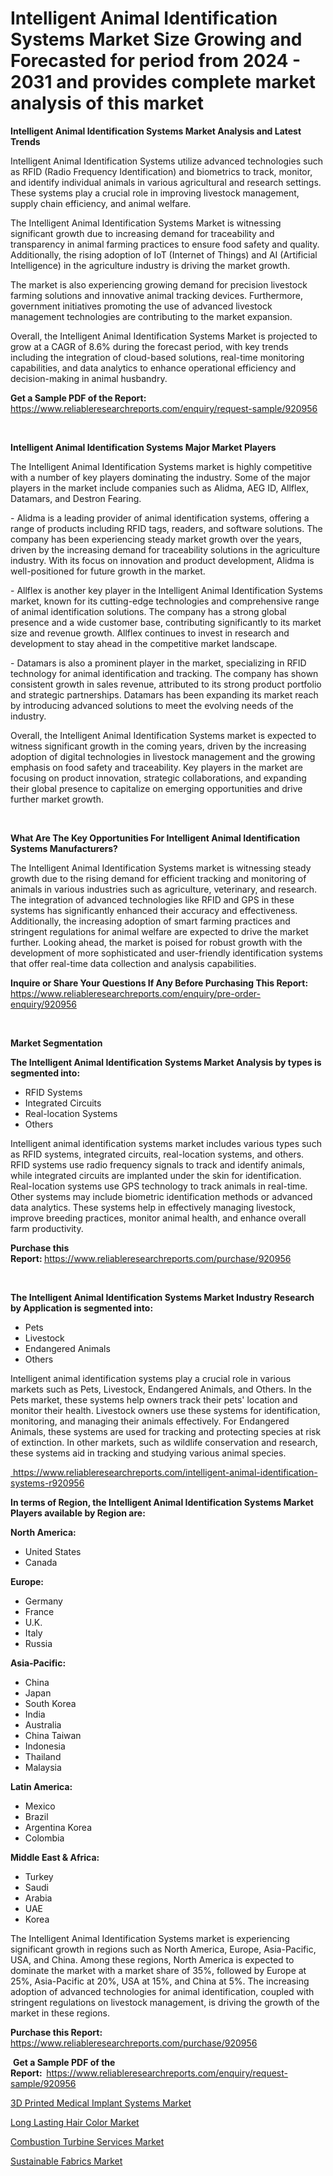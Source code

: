 <p><h1>Intelligent Animal Identification Systems Market Size Growing and Forecasted for period from 2024 - 2031 and provides complete market analysis of this market</h1></p><p><strong>Intelligent Animal Identification Systems Market Analysis and Latest Trends</strong></p>
<p><p>Intelligent Animal Identification Systems utilize advanced technologies such as RFID (Radio Frequency Identification) and biometrics to track, monitor, and identify individual animals in various agricultural and research settings. These systems play a crucial role in improving livestock management, supply chain efficiency, and animal welfare.</p><p>The Intelligent Animal Identification Systems Market is witnessing significant growth due to increasing demand for traceability and transparency in animal farming practices to ensure food safety and quality. Additionally, the rising adoption of IoT (Internet of Things) and AI (Artificial Intelligence) in the agriculture industry is driving the market growth.</p><p>The market is also experiencing growing demand for precision livestock farming solutions and innovative animal tracking devices. Furthermore, government initiatives promoting the use of advanced livestock management technologies are contributing to the market expansion.</p><p>Overall, the Intelligent Animal Identification Systems Market is projected to grow at a CAGR of 8.6% during the forecast period, with key trends including the integration of cloud-based solutions, real-time monitoring capabilities, and data analytics to enhance operational efficiency and decision-making in animal husbandry.</p></p>
<p><strong>Get a Sample PDF of the Report:&nbsp;</strong> <a href="https://www.reliableresearchreports.com/enquiry/request-sample/920956">https://www.reliableresearchreports.com/enquiry/request-sample/920956</a></p>
<p>&nbsp;</p>
<p><strong>Intelligent Animal Identification Systems Major Market Players</strong></p>
<p><p>The Intelligent Animal Identification Systems market is highly competitive with a number of key players dominating the industry. Some of the major players in the market include companies such as Alidma, AEG ID, Allflex, Datamars, and Destron Fearing.</p><p>- Alidma is a leading provider of animal identification systems, offering a range of products including RFID tags, readers, and software solutions. The company has been experiencing steady market growth over the years, driven by the increasing demand for traceability solutions in the agriculture industry. With its focus on innovation and product development, Alidma is well-positioned for future growth in the market.</p><p>- Allflex is another key player in the Intelligent Animal Identification Systems market, known for its cutting-edge technologies and comprehensive range of animal identification solutions. The company has a strong global presence and a wide customer base, contributing significantly to its market size and revenue growth. Allflex continues to invest in research and development to stay ahead in the competitive market landscape.</p><p>- Datamars is also a prominent player in the market, specializing in RFID technology for animal identification and tracking. The company has shown consistent growth in sales revenue, attributed to its strong product portfolio and strategic partnerships. Datamars has been expanding its market reach by introducing advanced solutions to meet the evolving needs of the industry.</p><p>Overall, the Intelligent Animal Identification Systems market is expected to witness significant growth in the coming years, driven by the increasing adoption of digital technologies in livestock management and the growing emphasis on food safety and traceability. Key players in the market are focusing on product innovation, strategic collaborations, and expanding their global presence to capitalize on emerging opportunities and drive further market growth.</p></p>
<p>&nbsp;</p>
<p><strong>What Are The Key Opportunities For Intelligent Animal Identification Systems Manufacturers?</strong></p>
<p><p>The Intelligent Animal Identification Systems market is witnessing steady growth due to the rising demand for efficient tracking and monitoring of animals in various industries such as agriculture, veterinary, and research. The integration of advanced technologies like RFID and GPS in these systems has significantly enhanced their accuracy and effectiveness. Additionally, the increasing adoption of smart farming practices and stringent regulations for animal welfare are expected to drive the market further. Looking ahead, the market is poised for robust growth with the development of more sophisticated and user-friendly identification systems that offer real-time data collection and analysis capabilities.</p></p>
<p><strong>Inquire or Share Your Questions If Any Before Purchasing This Report:</strong> <a href="https://www.reliableresearchreports.com/enquiry/pre-order-enquiry/920956">https://www.reliableresearchreports.com/enquiry/pre-order-enquiry/920956</a></p>
<p>&nbsp;</p>
<p><strong>Market Segmentation</strong></p>
<p><strong>The Intelligent Animal Identification Systems Market Analysis by types is segmented into:</strong></p>
<p><ul><li>RFID Systems</li><li>Integrated Circuits</li><li>Real-location Systems</li><li>Others</li></ul></p>
<p><p>Intelligent animal identification systems market includes various types such as RFID systems, integrated circuits, real-location systems, and others. RFID systems use radio frequency signals to track and identify animals, while integrated circuits are implanted under the skin for identification. Real-location systems use GPS technology to track animals in real-time. Other systems may include biometric identification methods or advanced data analytics. These systems help in effectively managing livestock, improve breeding practices, monitor animal health, and enhance overall farm productivity.</p></p>
<p><strong>Purchase this Report:&nbsp;</strong><a href="https://www.reliableresearchreports.com/purchase/920956">https://www.reliableresearchreports.com/purchase/920956</a></p>
<p>&nbsp;</p>
<p><strong>The Intelligent Animal Identification Systems Market Industry Research by Application is segmented into:</strong></p>
<p><ul><li>Pets</li><li>Livestock</li><li>Endangered Animals</li><li>Others</li></ul></p>
<p><p>Intelligent animal identification systems play a crucial role in various markets such as Pets, Livestock, Endangered Animals, and Others. In the Pets market, these systems help owners track their pets' location and monitor their health. Livestock owners use these systems for identification, monitoring, and managing their animals effectively. For Endangered Animals, these systems are used for tracking and protecting species at risk of extinction. In other markets, such as wildlife conservation and research, these systems aid in tracking and studying various animal species.</p></p>
<p><a href="https://www.reliableresearchreports.com/intelligent-animal-identification-systems-r920956">&nbsp;https://www.reliableresearchreports.com/intelligent-animal-identification-systems-r920956</a></p>
<p><strong>In terms of Region, the Intelligent Animal Identification Systems Market Players available by Region are:</strong></p>
<p>
    <p> <strong> North America: </strong>
        <ul>
            <li>United States</li>
            <li>Canada</li>
        </ul>
        </p> 
    <p> <strong> Europe: </strong>
        <ul>
            <li>Germany</li>
            <li>France</li>
            <li>U.K.</li>
            <li>Italy</li>
            <li>Russia</li>
        </ul>
        </p> 
    <p> <strong> Asia-Pacific: </strong>
        <ul>
            <li>China</li>
            <li>Japan</li>
            <li>South Korea</li>
            <li>India</li>
            <li>Australia</li>
            <li>China Taiwan</li>
            <li>Indonesia</li>
            <li>Thailand</li>
            <li>Malaysia</li>
        </ul>
        </p> 
    <p> <strong> Latin America: </strong>
        <ul>
            <li>Mexico</li>
            <li>Brazil</li>
            <li>Argentina Korea</li>
            <li>Colombia</li>
        </ul>
        </p> 
    <p> <strong> Middle East & Africa: </strong>
        <ul>
            <li>Turkey</li>
            <li>Saudi</li>
            <li>Arabia</li>
            <li>UAE</li>
            <li>Korea</li>
        </ul>
    </p>
    </p>
<p><p>The Intelligent Animal Identification Systems market is experiencing significant growth in regions such as North America, Europe, Asia-Pacific, USA, and China. Among these regions, North America is expected to dominate the market with a market share of 35%, followed by Europe at 25%, Asia-Pacific at 20%, USA at 15%, and China at 5%. The increasing adoption of advanced technologies for animal identification, coupled with stringent regulations on livestock management, is driving the growth of the market in these regions.</p></p>
<p><strong>Purchase this Report: </strong><a href="https://www.reliableresearchreports.com/purchase/920956">https://www.reliableresearchreports.com/purchase/920956</a></p>
<p>&nbsp;<strong>Get a Sample PDF of the Report:&nbsp;&nbsp;</strong><a href="https://www.reliableresearchreports.com/enquiry/request-sample/920956">https://www.reliableresearchreports.com/enquiry/request-sample/920956</a></p>
<p><strong></strong></p>
<p><p><a href="https://github.com/susanjprice2023/Market-Research-Report-List-1/blob/main/3d-printed-medical-implant-systems-market.md">3D Printed Medical Implant Systems Market</a></p><p><a href="https://www.linkedin.com/pulse/long-lasting-hair-color-market-offer-valuable-insights-size-kcync">Long Lasting Hair Color Market</a></p><p><a href="https://github.com/ElmoRunolfsson2023/Market-Research-Report-List-1/blob/main/combustion-turbine-services-market.md">Combustion Turbine Services Market</a></p><p><a href="https://www.linkedin.com/pulse/sustainable-fabrics-market-provides-comprehensive-analysis-odgic">Sustainable Fabrics Market</a></p></p>